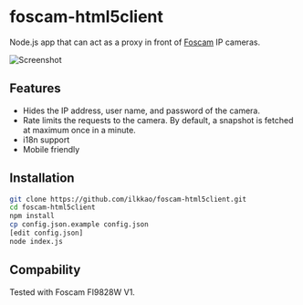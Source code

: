 # foscam-html5client

Node.js app that can act as a proxy in front of [Foscam](http://foscam.us/) IP cameras.

![Screenshot](http://i.imgur.com/IovgTtu.gif)

## Features

- Hides the IP address, user name, and password of the camera.
- Rate limits the requests to the camera. By default, a snapshot is fetched at maximum once in a minute.
- i18n support
- Mobile friendly

## Installation

```bash
git clone https://github.com/ilkkao/foscam-html5client.git
cd foscam-html5client
npm install
cp config.json.example config.json
[edit config.json]
node index.js
```

## Compability

Tested with Foscam FI9828W V1.
